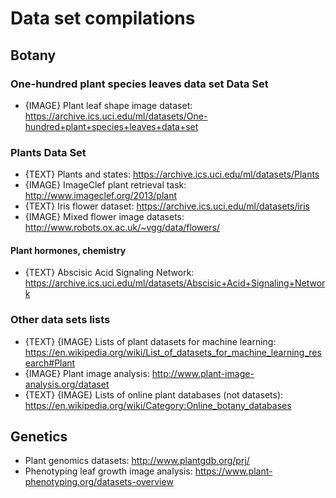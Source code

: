 # Data set compilations

## Botany

### One-hundred plant species leaves data set Data Set

* {IMAGE} Plant leaf shape image dataset: https://archive.ics.uci.edu/ml/datasets/One-hundred+plant+species+leaves+data+set

### Plants Data Set

* {TEXT} Plants and states: https://archive.ics.uci.edu/ml/datasets/Plants
* {IMAGE} ImageClef plant retrieval task: http://www.imageclef.org/2013/plant
* {TEXT} Iris flower dataset: https://archive.ics.uci.edu/ml/datasets/iris
* {IMAGE} Mixed flower image datasets: http://www.robots.ox.ac.uk/~vgg/data/flowers/

#### Plant hormones, chemistry

* {TEXT} Abscisic Acid Signaling Network: https://archive.ics.uci.edu/ml/datasets/Abscisic+Acid+Signaling+Network

### Other data sets lists

* {TEXT} {IMAGE} Lists of plant datasets for machine learning: https://en.wikipedia.org/wiki/List_of_datasets_for_machine_learning_research#Plant
* {IMAGE} Plant image analysis: http://www.plant-image-analysis.org/dataset
* {TEXT} {IMAGE} Lists of online plant databases (not datasets): https://en.wikipedia.org/wiki/Category:Online_botany_databases

## Genetics

* Plant genomics datasets: http://www.plantgdb.org/prj/
* Phenotyping leaf growth image analysis: https://www.plant-phenotyping.org/datasets-overview
